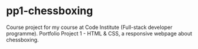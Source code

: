 # pp1-chessboxing
Course project for my course at Code Institute (Full-stack developer programme). Portfolio Project 1 - HTML &amp; CSS, a responsive webpage about chessboxing. 
